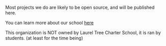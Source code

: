 Most projects we do are likely to be open source, and will be published here.

You can learn more about our school [here](https://laureltreecs.org)

This organization is NOT owned by Laurel Tree Charter School, it is ran by students. (at least for the time being)
